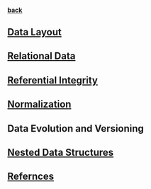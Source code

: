 #### [back](../Mongo_Main.md)

## [Data Layout](data_layout.md)

## [Relational Data](relational_data.md)

## [Referential Integrity ](referential_integerity.md)

## [Normalization](normalisation.md) 

## Data Evolution and Versioning

## [Nested Data Structures](nested_structures.md)

## [Refernces](refernces.md)